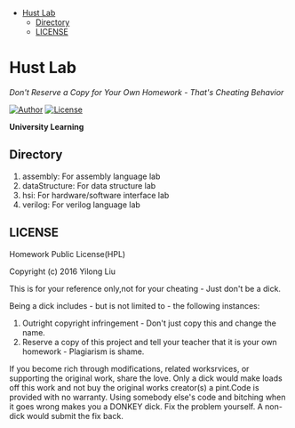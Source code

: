 
* [Hust Lab](#hust-lab)
	* [Directory](#directory)
	* [LICENSE](#license)

# Hust Lab

*Don't Reserve a Copy for Your Own Homework - That's Cheating Behavior*

[![Author](https://img.shields.io/badge/author-sabertazimi-lightgrey.svg)](https://github.com/sabertazimi)
[![License](https://img.shields.io/badge/license-HPL-blue.svg)](https://raw.githubusercontent.com/sabertazimi/hust-lab/master/LICENSE)

**University Learning**

## Directory

1. assembly: For assembly language lab
2. dataStructure: For data structure lab
3. hsi: For hardware/software interface lab
4. verilog: For verilog language lab

## LICENSE

Homework Public License(HPL)

Copyright (c) 2016 Yilong Liu

This is for your reference only,not for your cheating -  Just don't be a dick.

Being a dick includes - but is not limited to - the following instances:

1.   Outright copyright infringement - Don't just copy this and change the name.
2.   Reserve a copy of this project and tell your teacher that it is your own homework - Plagiarism is shame.

If you become rich through modifications, related worksrvices, or supporting the original work, share the love. Only a dick would make loads off this work and not buy the original works creator(s) a pint.Code is provided with no warranty. Using somebody else's code and bitching when it goes wrong makes you a DONKEY dick. Fix the problem yourself. A non-dick would submit the fix back.

